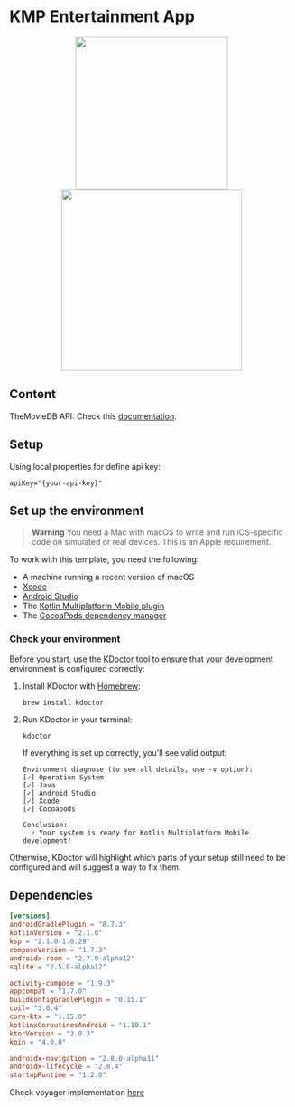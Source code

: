 # KMP Entertainment App

[//]: # (Screenshot)
<p align="center">
  <img width="270" src="https://github.com/santimattius/kmp-entertainment-app/blob/feature/precompose-navigation/screenshots/kmp-android.png?raw=true"/>
  <img width="320" src="https://github.com/santimattius/kmp-entertainment-app/blob/feature/precompose-navigation/screenshots/kmp-ios.png?raw=true"/>
</p>

## Content

TheMovieDB API: Check this [documentation](https://www.themoviedb.org/documentation/api).

## Setup

Using local properties for define api key:

```properties
apiKey="{your-api-key}"
```

## Set up the environment

> **Warning**
> You need a Mac with macOS to write and run iOS-specific code on simulated or real devices.
> This is an Apple requirement.

To work with this template, you need the following:

* A machine running a recent version of macOS
* [Xcode](https://apps.apple.com/us/app/xcode/id497799835)
* [Android Studio](https://developer.android.com/studio)
* The [Kotlin Multiplatform Mobile plugin](https://plugins.jetbrains.com/plugin/14936-kotlin-multiplatform-mobile)
* The [CocoaPods dependency manager](https://kotlinlang.org/docs/native-cocoapods.html)

### Check your environment

Before you start, use the [KDoctor](https://github.com/Kotlin/kdoctor) tool to ensure that your development environment is configured correctly:

1. Install KDoctor with [Homebrew](https://brew.sh/):

    ```text
    brew install kdoctor
    ```

2. Run KDoctor in your terminal:

    ```text
    kdoctor
    ```

   If everything is set up correctly, you'll see valid output:

   ```text
   Environment diagnose (to see all details, use -v option):
   [✓] Operation System
   [✓] Java
   [✓] Android Studio
   [✓] Xcode
   [✓] Cocoapods
   
   Conclusion:
     ✓ Your system is ready for Kotlin Multiplatform Mobile development!
   ```

Otherwise, KDoctor will highlight which parts of your setup still need to be configured and will suggest a way to fix them.

## Dependencies
```toml
[versions]
androidGradlePlugin = "8.7.3"
kotlinVersion = "2.1.0"
ksp = "2.1.0-1.0.29"
composeVersion = "1.7.3"
androidx-room = "2.7.0-alpha12"
sqlite = "2.5.0-alpha12"

activity-compose = "1.9.3"
appcompat = "1.7.0"
buildkonfigGradlePlugin = "0.15.1"
coil= "3.0.4"
core-ktx = "1.15.0"
kotlinxCoroutinesAndroid = "1.10.1"
ktorVersion = "3.0.3"
koin = "4.0.0"

androidx-navigation = "2.8.0-alpha11"
androidx-lifecycle = "2.8.4"
startupRuntime = "1.2.0"
```

Check voyager implementation [here](https://github.com/santimattius/kmp-entertainment-app/tree/feature/voyager)
